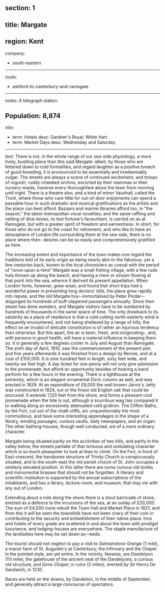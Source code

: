 section: 1
----
title: Margate
----
region: Kent
----
company:
- south-eastern
----
route:
- ashford-to-canterbury-and-ramsgate
----
notes: A telegraph station.

Population: 8,874
----
info:
- term: Hotels
  desc: Gardner's Royal; White Hart.
- term: Market Days
  desc: Wednesday and Saturday.
----
text: There is not, in the whole range of our sea-side physiology, a more lively, bustling place than this said Margate: albeit, by those who are fettered down to cold formalities, and regard laughter as a positive breach of good-breeding, it is pronounced to be essentially and irredeemably vulgar. The streets are always a scene of continued excitement, and troops of roguish, ruddy-cheeked urchins, escorted by their mammas or their nursery-maids, traverse every thoroughfare about the town from morning until night. There is a theatre also, and a kind of minor Vauxhall, called the Tivoli, where those who care little for out-of-door enjoyments can spend a passable hour in such dramatic and musical gratifications as the artists and the place can best afford. Bazaars and marine libraries afford too, in "the season," the latest metropolitan vocal novelties; and the same raffling and rattling of dice-boxes, to test fortune's favouritism, is carried on as at Ramsgate, but with a greater spirit of freedom and earnestness. In short, for those who do not go to the coast for retirement, and who like to have an atmosphere of London life surrounding them at the sea-side, there is no place where then- desires can be so easily and comprehensively gratified as here.

The increasing extent and importance of the town makes one regard the traditions told of its early origin as being nearly akin to the fabulous, yet a few centuries back, known to the local chroniclers as coeval with the period of "once-upon-a-time" Margate was a small fishing village, with a few rude huts thrown up along the beach, and having a mere or stream flowing at that point into the sea, whence it derived its present appellation. When London fonts, however, grew wiser, and found that short trips had a wonderful power in preventing long doctors' bills, the place grew rapidly into repute, and the old Margate hoy--immortalised by Peter Pindar--disgorged its hundreds of buff-slippered passengers annually. Since then steam has done wonders, and Margate visitors have to be numbered by hundreds of thousands in the same space of time. The only drawback to its salubrity as a place of residence is that a cold cutting north-easterly wind is frequently encountered, and not being sheltered by a range of hills, the effect on an invalid of delicate constitution is of rather an injurious tendency than otherwise. But this apart, the air is keen, fresh, and invigorating-, and, with persons in good health, will have a material influence in keeping them so. It is generally a few degrees cooler in July and August than Ramsgate. The sixth day of April, 1810, saw the commencement of the present pier, and five years afterwards it was finished from a design by Rennie, and at a cost of £100,000. It is nine hundred feet in length, sixty feet wide, and twenty-six feet high. A day ticket for one penny will not only give admission to the promenade, but afford an opportunity besides of hearing a band perform for a few hours in the evening. There is a lighthouse at the extremity, which is an elegant ornamental Doric column as well, and was erected in 1829. At an expenditure of £8,000 the well known Jarvis's Jetty was constructed in 1824, out or the finest old English oak that could be procured. It extends 1,120 feet from the shore, and forms a pleasant cool promenade when the tide is out, although a scurrilous wag has compared it to walking along an excessively attenuated cold gridiron. The Clifton Baths, by the Fort, cut out of the chalk cliffs, arc unquestionably the most commodious, and have some interesting appendages in the shape of a library, winding passages, curious vaults, daily newspapers, and an organ. The other bathing-houses, though well conducted, are of a more ordinary character.

Margate being situated partly on the acclivities of two hills, and partly in the valley below, the streets partake of that tortuous and undulating character which is so much pleasanter to look at than to climb. On the Fort, in front of East-crescent, the handsome structure of Trinity Church is conspicuously situated, and to the south-east the old parish church of St. John occupies a similarly elevated position. In this latter there are some curious old tombs and monumental brasses that should not be forgotten. A literary and scientific institution is supported by the annual subscriptions of the inhabitants, and has a library, lecture-room, and museum, that may vie with any out of London.

Extending about a mile along the shore there is a stout barricade of stone, erected as a defence to the incursions of the sea, at an outlay of £20,000. The sum of £4,000 more rebuilt the Town Hall and Market Place in 1821; and from this it will be seen the townsfolk have not been chary of their coin in contributing to the security and embellishment of their native place. Inns and hotels of every grade are scattered in and about the town with prodigal luxuriance, and lodging-houses are everywhere. The staple manufacture of the landladies here may be set down as—beds.

The tourist should not neglect to pay a visit to *Salmanstone Grange* (1 mile), a manor farm of St. Augustin's at Canterbury; the Infirmary and the Chapel in the pointed style, are yet entire. In the vicinity, likewise, are *Dandelyon* (1½ mile), the gatehouse of the ancient seat of the Dandelyons, a curious old structure, and *Dene Chapel*, in ruins (2 miles), erected by Sir Henry De Sandwich, in 1230.

Races are held on the downs, by Dandelion, in the middle of September, and generally attract a large concourse of spectators.
